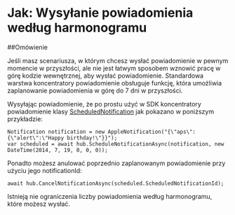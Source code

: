<properties
    pageTitle="Jak wysyłać powiadomienia o zaplanowanych | Microsoft Azure"
    description="W tym temacie opisano zaplanowane powiadomienia za pomocą koncentratorów powiadomienie Azure."
    services="notification-hubs"
    documentationCenter=".net"
    keywords="powiadomienia push, powiadomienia wypychane, planowanie powiadomienia wypychane"
    authors="ysxu"
    manager="erikre"
    editor=""/>
<tags
    ms.service="notification-hubs"
    ms.workload="mobile"
    ms.tgt_pltfrm="mobile-android"
    ms.devlang="dotnet"
    ms.topic="article"
    ms.date="06/29/2016"
    ms.author="yuaxu"/>

# <a name="how-to-send-scheduled-notifications"></a>Jak: Wysyłanie powiadomienia według harmonogramu


##<a name="overview"></a>Omówienie

Jeśli masz scenariusza, w którym chcesz wysłać powiadomienie w pewnym momencie w przyszłości, ale nie jest łatwym sposobem wznowić pracę w górę kodzie wewnętrznej, aby wysłać powiadomienie. Standardowa warstwa koncentratory powiadomienie obsługuje funkcję, która umożliwia zaplanowanie powiadomienia w górę do 7 dni w przyszłości.

Wysyłając powiadomienie, że po prostu użyć w SDK koncentratory powiadomienie klasy [ScheduledNotification](https://msdn.microsoft.com/library/microsoft.azure.notificationhubs.schedulednotification.aspx) jak pokazano w poniższym przykładzie:

    Notification notification = new AppleNotification("{\"aps\":{\"alert\":\"Happy birthday!\"}}");
    var scheduled = await hub.ScheduleNotificationAsync(notification, new DateTime(2014, 7, 19, 0, 0, 0));

Ponadto możesz anulować poprzednio zaplanowanym powiadomienie przy użyciu jego notificationId:

    await hub.CancelNotificationAsync(scheduled.ScheduledNotificationId);

Istnieją nie ograniczenia liczby powiadomienia według harmonogramu, które możesz wysłać.